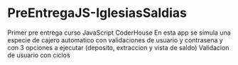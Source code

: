 # PreEntregaJS-IglesiasSaldias
Primer pre entrega curso JavaScript CoderHouse
En esta app se simula una especie de cajero automatico con validaciones de usuario y contrasena y con 3 opciones a ejecutar (deposito, extraccion y vista de saldo)
Validacion de usuario con ciclos
